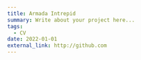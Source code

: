 ```yaml
---
title: Armada Intrepid
summary: Write about your project here...
tags:
  - CV
date: 2022-01-01
external_link: http://github.com
---
```

